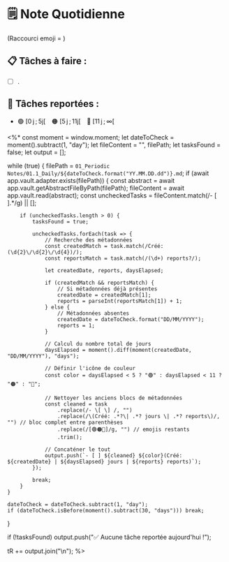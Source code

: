 # 🗒️ Note Quotidienne

(Raccourci emoji = )

## 📋 Tâches à faire :

- [ ] .


## 📌 Tâches reportées :

- 🟢 [0 j ; 5j[ 🟠 [5 j ; 11j[ 🔴 [11 j ; ∞[


<%*
const moment = window.moment;
let dateToCheck = moment().subtract(1, "day");
let fileContent = "", filePath;
let tasksFound = false;
let output = [];

while (true) {
	filePath = `01_Periodic Notes/01.1_Daily/${dateToCheck.format("YY.MM.DD.dd")}.md`;
	if (await app.vault.adapter.exists(filePath)) {
		const abstract = await app.vault.getAbstractFileByPath(filePath);
		fileContent = await app.vault.read(abstract);
		const uncheckedTasks = fileContent.match(/- \[ \].*/g) || [];

		if (uncheckedTasks.length > 0) {
			tasksFound = true;

			uncheckedTasks.forEach(task => {
				// Recherche des métadonnées
				const createdMatch = task.match(/Créé: (\d{2}\/\d{2}\/\d{4})/);
				const reportsMatch = task.match(/(\d+) reports?/);

				let createdDate, reports, daysElapsed;

				if (createdMatch && reportsMatch) {
					// Si métadonnées déjà présentes
					createdDate = createdMatch[1];
					reports = parseInt(reportsMatch[1]) + 1;
				} else {
					// Métadonnées absentes
					createdDate = dateToCheck.format("DD/MM/YYYY");
					reports = 1;
				}

				// Calcul du nombre total de jours
				daysElapsed = moment().diff(moment(createdDate, "DD/MM/YYYY"), "days");

				// Définir l'icône de couleur
				const color = daysElapsed < 5 ? "🟢" : daysElapsed < 11 ? "🟠" : "🔴";

				// Nettoyer les anciens blocs de métadonnées
				const cleaned = task
					.replace(/- \[ \] /, "")
					.replace(/\(Créé: .*?\| .*? jours \| .*? reports\)/, "") // bloc complet entre parenthèses
					.replace(/[🟢🟠🔴]/g, "") // emojis restants
					.trim();

				// Concaténer le tout
				output.push(`- [ ] ${cleaned} ${color}(Créé: ${createdDate} | ${daysElapsed} jours | ${reports} reports)`);
			});

			break;
		}
	}

	dateToCheck = dateToCheck.subtract(1, "day");
	if (dateToCheck.isBefore(moment().subtract(30, "days"))) break;
}

if (!tasksFound)
	output.push("✅ Aucune tâche reportée aujourd'hui !");

tR += output.join("\n");
%>




